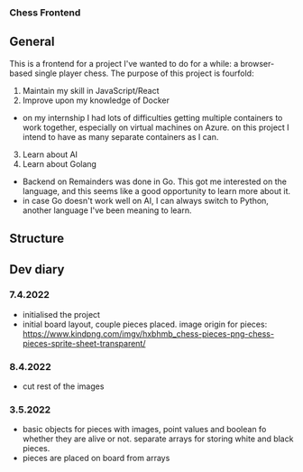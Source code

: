 ### Chess Frontend

## General

This is a frontend for a project I've wanted to do for a while: a browser-based single player chess. The purpose of this project is fourfold:

1. Maintain my skill in JavaScript/React
2. Improve upon my knowledge of Docker
 - on my internship I had lots of difficulties getting multiple containers to work together, especially on virtual machines on Azure. on this project I intend to have as many separate containers as I can.
3. Learn about AI
4. Learn about Golang
 - Backend on Remainders was done in Go. This got me interested on the language, and this seems like a good opportunity to learn more about it.
 - in case Go doesn't work well on AI, I can always switch to Python, another language I've been meaning to learn.

## Structure



## Dev diary

### 7.4.2022

- initialised the project
- initial board layout, couple pieces placed. image origin for pieces: https://www.kindpng.com/imgv/hxbhmb_chess-pieces-png-chess-pieces-sprite-sheet-transparent/

### 8.4.2022

- cut rest of the images

### 3.5.2022

- basic objects for pieces with images, point values and boolean fo whether they are alive or not. separate arrays for storing white and black pieces.
- pieces are placed on board from arrays

